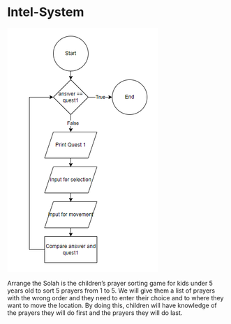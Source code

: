 # Intel-System
![Getting Started](flowchart.PNG)

Arrange the Solah is the children’s prayer sorting game for kids under 5 years old to sort 5 prayers from 1 to 5. We will give them a list of prayers with the wrong order and they need to enter their choice and to where they want to move the location. By doing this, children will have knowledge of the prayers they will do first and the prayers they will do last.
